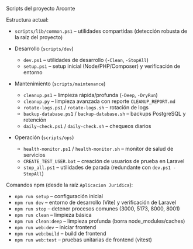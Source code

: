 Scripts del proyecto Arconte

Estructura actual:

- `scripts/lib/common.ps1` – utilidades compartidas (detección robusta de la raíz del proyecto)

- Desarrollo (`scripts/dev`)
  - `dev.ps1` – utilidades de desarrollo (`-Clean`, `-StopAll`)
  - `setup.ps1` – setup inicial (Node/PHP/Composer) y verificación de entorno

- Mantenimiento (`scripts/maintenance`)
  - `cleanup.ps1` – limpieza rápida/profunda (`-Deep`, `-DryRun`)
  - `cleanup.py` – limpieza avanzada con reporte `CLEANUP_REPORT.md`
  - `rotate-logs.ps1` / `rotate-logs.sh` – rotación de logs
  - `backup-database.ps1` / `backup-database.sh` – backups PostgreSQL y retención
  - `daily-check.ps1` / `daily-check.sh` – chequeos diarios

- Operación (`scripts/ops`)
  - `health-monitor.ps1` / `health-monitor.sh` – monitor de salud de servicios
  - `CREATE_TEST_USER.bat` – creación de usuarios de prueba en Laravel
  - `stop_all.ps1` – utilidades de parada (redundante con `dev.ps1 -StopAll`)

Comandos npm (desde la raíz `Aplicacion Juridica`):

- `npm run setup` – configuración inicial
- `npm run dev` – entorno de desarrollo (Vite) y verificación de Laravel
- `npm run stop` – detener procesos comunes (3000, 5173, 8000, 8001)
- `npm run clean` – limpieza básica
- `npm run clean:deep` – limpieza profunda (borra node_modules/caches)
- `npm run web:dev` – iniciar frontend
- `npm run web:build` – build de frontend
- `npm run web:test` – pruebas unitarias de frontend (vitest)
